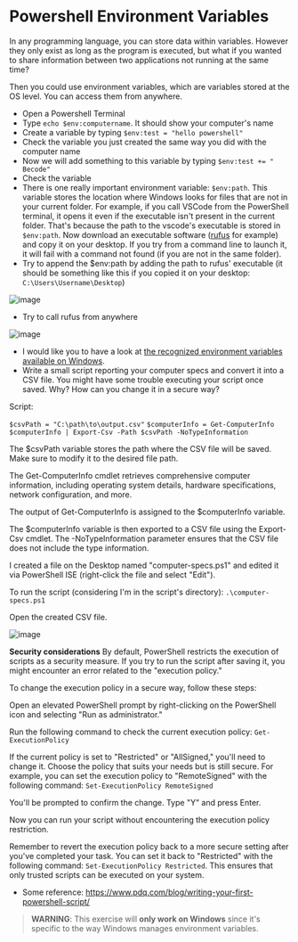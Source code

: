 # Powershell Environment Variables

In any programming language, you can store data within variables. However they only exist as long as the program is executed, but what if you wanted to share information between two applications not running at the same time?

Then you could use environment variables, which are variables stored at the OS level. You can access them from anywhere.

- Open a Powershell Terminal
- Type `echo $env:computername`. It should show your computer's name
- Create a variable by typing `$env:test = "hello powershell"`
- Check the variable you just created the same way you did with the computer name
- Now we will add something to this variable by typing `$env:test += " Becode"`
- Check the variable
- There is one really important environment variable: `$env:path`. This variable stores the location where Windows looks for files that are not in your current folder. For example, if you call VSCode from the PowerShell terminal, it opens it even if the executable isn't present in the current folder. That's because the path to the vscode's executable is stored in `$env:path`. Now download an executable software ([rufus](https://github.com/pbatard/rufus/releases/download/v3.13/rufus-3.13p.exe) for example) and copy it on your desktop. If you try from a command line to launch it, it will fail with a command not found (if you are not in the same folder).
- Try to append the $env:path by adding the path to rufus' executable (it should be something like this if you copied it on your desktop: `C:\Users\Username\Desktop`)

![image](https://github.com/gustavoalito/BeCode/assets/133368766/7ed3adee-4da8-4464-87ba-ddef0cb2be13)

- Try to call rufus from anywhere

![image](https://github.com/gustavoalito/BeCode/assets/133368766/883d745d-81b0-40e5-8835-d82f22b4c08d)

- I would like you to have a look at [the recognized environment variables available on Windows](https://docs.microsoft.com/en-us/windows/deployment/usmt/usmt-recognized-environment-variables).
- Write a small script reporting your computer specs and convert it into a CSV file. You might have some trouble executing your script once saved. Why? How can you change it in a secure way?

Script:
 
`$csvPath = "C:\path\to\output.csv"`
`$computerInfo = Get-ComputerInfo`
`$computerInfo | Export-Csv -Path $csvPath -NoTypeInformation`


The $csvPath variable stores the path where the CSV file will be saved. Make sure to modify it to the desired file path.

The Get-ComputerInfo cmdlet retrieves comprehensive computer information, including operating system details, hardware specifications, network configuration, and more.

The output of Get-ComputerInfo is assigned to the $computerInfo variable.

The $computerInfo variable is then exported to a CSV file using the Export-Csv cmdlet. The -NoTypeInformation parameter ensures that the CSV file does not include the type information.

I created a file on the Desktop named "computer-specs.ps1" and edited it via PowerShell ISE (right-click the file and select "Edit").

To run the script (considering I'm in the script's directory): `.\computer-specs.ps1`

Open the created CSV file.

![image](https://github.com/gustavoalito/BeCode/assets/133368766/75ba9e76-5691-4a7a-ab9f-080660439207)

**Security considerations**
By default, PowerShell restricts the execution of scripts as a security measure. If you try to run the script after saving it, you might encounter an error related to the "execution policy."

To change the execution policy in a secure way, follow these steps:

Open an elevated PowerShell prompt by right-clicking on the PowerShell icon and selecting "Run as administrator."

Run the following command to check the current execution policy:
`Get-ExecutionPolicy`

If the current policy is set to "Restricted" or "AllSigned," you'll need to change it. Choose the policy that suits your needs but is still secure. For example, you can set the execution policy to "RemoteSigned" with the following command:
`Set-ExecutionPolicy RemoteSigned`

You'll be prompted to confirm the change. Type "Y" and press Enter.

Now you can run your script without encountering the execution policy restriction.

Remember to revert the execution policy back to a more secure setting after you've completed your task. You can set it back to "Restricted" with the following command: `Set-ExecutionPolicy Restricted`. This ensures that only trusted scripts can be executed on your system.

- Some reference: https://www.pdq.com/blog/writing-your-first-powershell-script/

> **WARNING**: This exercise will **only work on Windows** since it's specific to the way Windows manages environment variables.

